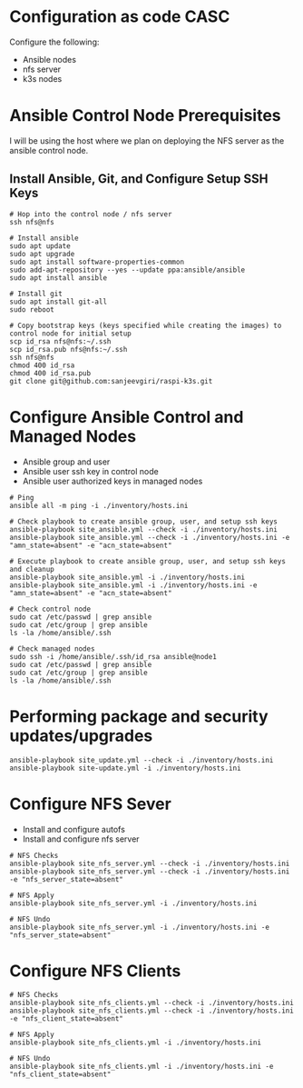 # Configuration as code CASC
Configure the following:
- Ansible nodes
- nfs server
- k3s nodes

# Ansible Control Node Prerequisites
I will be using the host where we plan on deploying the NFS server as the ansible control node. 

## Install Ansible, Git, and Configure Setup SSH Keys
```shell
# Hop into the control node / nfs server
ssh nfs@nfs

# Install ansible
sudo apt update
sudo apt upgrade
sudo apt install software-properties-common
sudo add-apt-repository --yes --update ppa:ansible/ansible
sudo apt install ansible

# Install git
sudo apt install git-all
sudo reboot

# Copy bootstrap keys (keys specified while creating the images) to control node for initial setup
scp id_rsa nfs@nfs:~/.ssh
scp id_rsa.pub nfs@nfs:~/.ssh
ssh nfs@nfs
chmod 400 id_rsa
chmod 400 id_rsa.pub
git clone git@github.com:sanjeevgiri/raspi-k3s.git
```

# Configure Ansible Control and Managed Nodes
- Ansible group and user
- Ansible user ssh key in control node
- Ansible user authorized keys in managed nodes
```shell
# Ping
ansible all -m ping -i ./inventory/hosts.ini

# Check playbook to create ansible group, user, and setup ssh keys
ansible-playbook site_ansible.yml --check -i ./inventory/hosts.ini
ansible-playbook site_ansible.yml --check -i ./inventory/hosts.ini -e "amn_state=absent" -e "acn_state=absent"

# Execute playbook to create ansible group, user, and setup ssh keys and cleanup
ansible-playbook site_ansible.yml -i ./inventory/hosts.ini
ansible-playbook site_ansible.yml -i ./inventory/hosts.ini -e "amn_state=absent" -e "acn_state=absent"

# Check control node
sudo cat /etc/passwd | grep ansible
sudo cat /etc/group | grep ansible
ls -la /home/ansible/.ssh

# Check managed nodes
sudo ssh -i /home/ansible/.ssh/id_rsa ansible@node1
sudo cat /etc/passwd | grep ansible
sudo cat /etc/group | grep ansible
ls -la /home/ansible/.ssh
```

# Performing package and security updates/upgrades
```shell
ansible-playbook site_update.yml --check -i ./inventory/hosts.ini
ansible-playbook site-update.yml -i ./inventory/hosts.ini
```

# Configure NFS Sever
- Install and configure autofs
- Install and configure nfs server

```shell
# NFS Checks
ansible-playbook site_nfs_server.yml --check -i ./inventory/hosts.ini
ansible-playbook site_nfs_server.yml --check -i ./inventory/hosts.ini -e "nfs_server_state=absent"

# NFS Apply
ansible-playbook site_nfs_server.yml -i ./inventory/hosts.ini

# NFS Undo
ansible-playbook site_nfs_server.yml -i ./inventory/hosts.ini -e "nfs_server_state=absent"
```

# Configure NFS Clients
```shell
# NFS Checks
ansible-playbook site_nfs_clients.yml --check -i ./inventory/hosts.ini
ansible-playbook site_nfs_clients.yml --check -i ./inventory/hosts.ini -e "nfs_client_state=absent"

# NFS Apply
ansible-playbook site_nfs_clients.yml -i ./inventory/hosts.ini

# NFS Undo
ansible-playbook site_nfs_clients.yml -i ./inventory/hosts.ini -e "nfs_client_state=absent"
```



